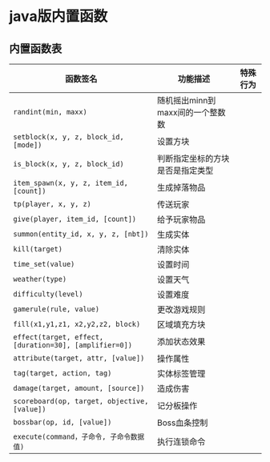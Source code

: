 # java版内置函数

## 内置函数表

| 函数签名                                                   | 功能描述                 | 特殊行为 | 
|--------------------------------------------------------|----------------------|------|
| `randint(min, maxx)`                                   | 随机摇出minn到maxx间的一个整数数 |      |
| `setblock(x, y, z, block_id, [mode])`                  | 设置方块                 |      |
| `is_block(x, y, z, block_id)`                          | 判断指定坐标的方块是否是指定类型     |
| `item_spawn(x, y, z, item_id, [count])`                | 生成掉落物品               |      |
| `tp(player, x, y, z)`                                  | 传送玩家                 |      |
| `give(player, item_id, [count])`                       | 给予玩家物品               |      |      
| `summon(entity_id, x, y, z, [nbt]) `                   | 生成实体                 |      | 
| `kill(target)`                                         | 清除实体                 |      |      
| `time_set(value)`                                      | 设置时间                 |      |     
| `weather(type)`                                        | 设置天气                 |      |      
| `difficulty(level)`                                    | 设置难度                 |      |      
| `gamerule(rule, value)`                                | 更改游戏规则               |      |
| `fill(x1,y1,z1, x2,y2,z2, block)`                      | 区域填充方块               |      |
| `effect(target, effect, [duration=30], [amplifier=0])` | 添加状态效果               |      |
| `attribute(target, attr, [value])`                     | 操作属性                 |      |
| `tag(target, action, tag)`                             | 实体标签管理               |      |
| `damage(target, amount, [source])`                     | 造成伤害                 |      |
| `scoreboard(op, target, objective, [value])`           | 记分板操作                |      |
| `bossbar(op, id, [value])`                             | Boss血条控制             |      |
| `execute(command，子命令, 子命令数据值)`                         | 执行连锁命令               |      |
